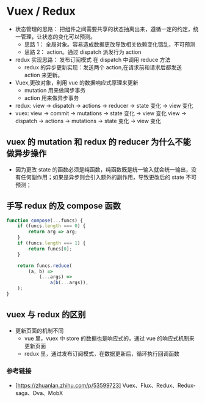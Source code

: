 # Vuex / Redux

-   状态管理的思路： 把组件之间需要共享的状态抽离出来，遵循一定的约定，统一管理，让状态的变化可以预测。
    -   思路 1： 全局对象。容易造成数据更改导致相关依赖变化错乱，不可预测
    -   思路 2： action。通过 dispatch 派发行为 action
-   redux 实现思路： 发布订阅模式 在 dispatch 中调用 reduce 方法
    -   redux 的异步更新实现：发送两个 action,在请求前和请求后都发送 action 来更新。
-   Vuex,更改对象，利用 vue 的数据响应式原理来更新
    -   mutation 用来做同步事务
    -   action 用来做异步事务
-   redux: view -> dispatch -> actions -> reducer -> state 变化 -> view 变化
-   vuex: view -> commit -> mutations -> state 变化 -> view 变化
    view -> dispatch -> actions -> mutations -> state 变化 -> view 变化

## vuex 的 mutation 和 redux 的 reducer 为什么不能做异步操作

-   因为更改 state 的函数必须是纯函数，纯函数既是统一输入就会统一输出，没有任何副作用；如果是异步则会引入额外的副作用，导致更改后的 state 不可预测；

## 手写 redux 的及 compose 函数

```js
function compose(...funcs) {
	if (funcs.length === 0) {
		return arg => arg;
	}
	if (funcs.length === 1) {
		return funcs[0];
	}

	return funcs.reduce(
		(a, b) =>
			(...args) =>
				a(b(...args)),
	);
}
```

## vuex 与 redux 的区别

-   更新页面的机制不同
    -   vue 里，vuex 中 store 的数据也是响应式的，通过 vue 的响应式机制来更新页面
    -   redux 里，通过发布订阅模式，在数据更新后，循环执行回调函数

### 参考链接

-   [https://zhuanlan.zhihu.com/p/53599723] Vuex、Flux、Redux、Redux-saga、Dva、MobX
